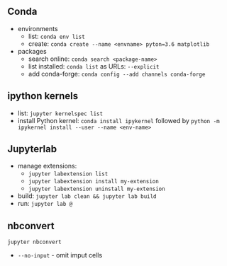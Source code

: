 ## Conda

- environments
  - list: `conda env list`
  - create: `conda create --name <envname> pyton=3.6 matplotlib`
- packages
  - search online: `conda search <package-name>`
  - list installed: `conda list` as URLs: `--explicit`
  - add conda-forge: `conda config --add channels conda-forge`


## ipython kernels

- list: `jupyter kernelspec list`
- install Python kernel: `conda install ipykernel` followed by `python -m ipykernel install --user --name <env-name>`

## Jupyterlab

- manage extensions:
  - `jupyter labextension list`
  - `jupyter labextension install my-extension`
  - `jupyter labextension uninstall my-extension`
- build: `jupyter lab clean && jupyter lab build`
- run: `jupyter lab @`

## nbconvert
`jupyter nbconvert`
- `--no-input` - omit imput cells
